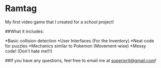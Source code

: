 Ramtag
======

My first video game that I created for a school project!

##What it includes:

*Basic collision detection
*User Interfaces (For the Inventory)
*Neat code for puzzles
*Mechanics similar to Pokemon (Movement-wise)
*Messy code! (Don't hate me!!!)

##If you have any questions, feel free to email me at superiorjt@gmail.com!
